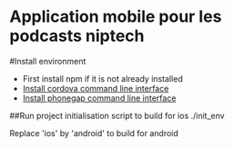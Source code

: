 Application mobile pour les podcasts niptech
=============================================================

#Install environment
* First install npm if it is not already installed
* [Install cordova command line interface](http://cordova.apache.org/docs/en/2.9.0/guide_cli_index.md.html "Cordova")
* [Install phonegap command line interface](http://docs.phonegap.com/en/edge/guide_cli_index.md.html#The%20Command-Line%20Interface"phonegap")

##Run project initialisation script to build for ios
./init_env

Replace 'ios' by 'android' to build for android


